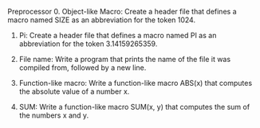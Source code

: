 Preprocessor
0. Object-like Macro:
	Create a header file that defines a macro named SIZE as an abbreviation for the token 1024.
1. Pi:
	Create a header file that defines a macro named PI as an abbreviation for the token 3.14159265359.
2. File name:
	Write a program that prints the name of the file it was compiled from, followed by a new line.

3. Function-like macro:
	Write a function-like macro ABS(x) that computes the absolute value of a number x.
4. SUM:
	Write a function-like macro SUM(x, y) that computes the sum of the numbers x and y.
